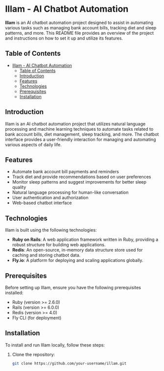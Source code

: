 # Illam - AI Chatbot Automation

**Illam** is an AI chatbot automation project designed to assist in automating various tasks such as managing bank account bills, tracking diet and sleep patterns, and more. This README file provides an overview of the project and instructions on how to set it up and utilize its features.

## Table of Contents
- [Illam - AI Chatbot Automation](#illam---ai-chatbot-automation)
  - [Table of Contents](#table-of-contents)
  - [Introduction](#introduction)
  - [Features](#features)
  - [Technologies](#technologies)
  - [Prerequisites](#prerequisites)
  - [Installation](#installation)

## Introduction
Illam is an AI chatbot automation project that utilizes natural language processing and machine learning techniques to automate tasks related to bank account bills, diet management, sleep tracking, and more. The chatbot interface provides a user-friendly interaction for managing and automating various aspects of daily life.

## Features
- Automate bank account bill payments and reminders
- Track diet and provide recommendations based on user preferences
- Monitor sleep patterns and suggest improvements for better sleep quality
- Natural language processing for human-like conversation
- User authentication and authorization
- Web-based chatbot interface

## Technologies
Illam is built using the following technologies:

- **Ruby on Rails**: A web application framework written in Ruby, providing a robust structure for building web applications.
- **Redis**: An open-source, in-memory data structure store used for caching and storing chatbot data.
- **Fly.io**: A platform for deploying and scaling applications globally.

## Prerequisites
Before setting up Illam, ensure you have the following prerequisites installed:

- Ruby (version >= 2.6.0)
- Rails (version >= 6.0.0)
- Redis (version >= 4.0)
- Fly CLI (for deployment)

## Installation
To install and run Illam locally, follow these steps:

1. Clone the repository:
   ```bash
   git clone https://github.com/your-username/illam.git
